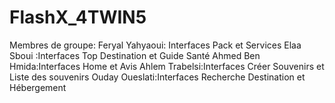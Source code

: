 # FlashX_4TWIN5 
Membres de groupe:
Feryal Yahyaoui: Interfaces Pack et Services
Elaa Sboui :Interfaces Top Destination et Guide Santé
Ahmed Ben Hmida:Interfaces Home et Avis
Ahlem Trabelsi:Interfaces Créer Souvenirs et Liste des souvenirs
Ouday Oueslati:Interfaces Recherche Destination et Hébergement
